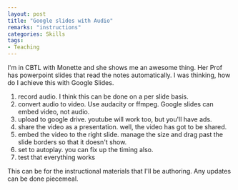 ```yaml
---
layout: post
title: "Google slides with Audio"	
remarks: "instructions"
categories: Skills
tags: 
- Teaching
---
```



I'm in CBTL with Monette and she shows me an awesome thing. Her Prof has powerpoint slides that read the notes automatically. I was thinking, how do I achieve this with Google Slides.

1. record audio. I think this can be done on a per slide basis. 
2. convert audio to video. Use audacity or ffmpeg. Google slides can embed video, not audio.
3. upload to google drive. youtube will work too, but you'll have ads. 
4. share the video as a presentation. well, the video has got to be shared.
5. embed the video to the right slide. manage the size and drag past the slide borders so that it doesn't show.
6. set to autoplay. you can fix up the timing also. 
7. test that everything works

This can be for the instructional materials that I'll be authoring. Any updates can be done piecemeal. 